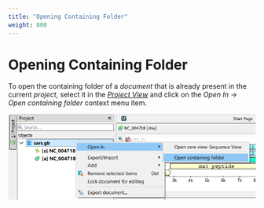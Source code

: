 ```yaml
---
title: "Opening Containing Folder"
weight: 800
---
```


# Opening Containing Folder

To open the containing folder of a _document_ that is already present in the current _project_, select it in the [_Project View_](https://ugene.unipro.ru/wiki/display/UUOUM16/Project+View) and click on the _Open In_ -> _Open containing folder_ context menu item.

![](/images/65929294/96665775.png)